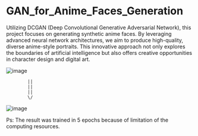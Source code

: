 # GAN_for_Anime_Faces_Generation
Utilizing DCGAN (Deep Convolutional Generative Adversarial Network), this project focuses on generating synthetic anime faces. By leveraging advanced neural network architectures, we aim to produce high-quality, diverse anime-style portraits. This innovative approach not only explores the boundaries of artificial intelligence but also offers creative opportunities in character design and digital art.

![image](https://github.com/HowardNguyen29/GAN_for_Anime_Faces_Generation/assets/144277909/d7e43a4a-7da7-4c69-8615-9b6284a0266e)

            ||
            ||
            ||
            \/

![image](https://github.com/HowardNguyen29/GAN_for_Anime_Faces_Generation/assets/144277909/6432bece-3abd-42fd-9598-04c3c5a68eb6)

Ps: The result was trained in 5 epochs because of limitation of the computing resources.

